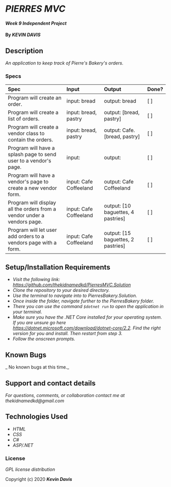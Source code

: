 # _PIERRES MVC_

#### _Week 9 Independent Project_

#### By _**KEVIN DAVIS**_

## Description

_An application to keep track of Pierre's Bakery's orders._

### Specs
| Spec | Input | Output | Done? |
| :-------------     | :------------- | :------------- | :------------- | 
| Program will create an order. | input: bread | output: bread | [ ] |
| Program will create a list of orders. | input: bread, pastry | output: [bread, pastry] | [ ] |
| Program will create a vendor class to contain the orders. | input: bread, pastry | output: Cafe.[bread, pastry] | [ ] |
| Program will have a splash page to send user to a vendor's page. | input:  | output:  | [ ] |
| Program will have a vendor's page to create a new vendor form. | input: Cafe Coffeeland | output: Cafe Coffeeland | [ ] |
| Program will display all the orders from a vendor under a vendors page. | input: Cafe Coffeeland | output: [10 baguettes, 4 pastries] | [ ] |
| Program will let user add orders to a vendors page with a form. | input: Cafe Coffeeland | output: [15 baguettes, 2 pastries] | [ ] |


## Setup/Installation Requirements

* _Visit the following link: https://github.com/thekidnamedkd/PierresMVC.Solution_
* _Clone the repository to your desired directory._
* _Use the terminal to navigate into to PierresBakery.Solution._
* _Once inside the folder, navigate further to the PierresBakery folder._
* _There you can use the command ```$dotnet run``` to open the application in your terminal._
* _Make sure you have the .NET Core installed for your operating system. If you are unsure go here https://dotnet.microsoft.com/download/dotnet-core/2.2. Find the right version for you and install. Then restart from step 3._
* _Follow the onscreen prompts._


## Known Bugs

_ No known bugs at this time._

## Support and contact details

_For questions, comments, or collaboration contact me at thekidnamedkd@gmail.com_

## Technologies Used

* _HTML_
* _CSS_
* _C#_
* _ASP/.NET_

### License

*GPL license distribution*

Copyright (c) 2020 **_Kevin Davis_**